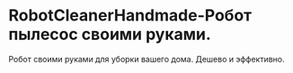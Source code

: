 # RobotCleanerHandmade-Робот пылесос своими руками.
Робот своими руками для уборки вашего дома.
Дешево и эффективно.
